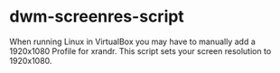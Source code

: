 # dwm-screenres-script

When running Linux in VirtualBox you may have to manually add a 1920x1080 Profile for xrandr. This script sets your screen resolution to 1920x1080.
